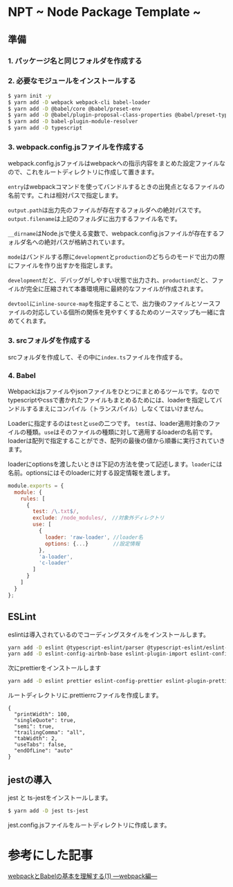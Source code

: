 # NPT ~ Node Package Template ~

## 準備

### 1. パッケージ名と同じフォルダを作成する

### 2. 必要なモジュールをインストールする

```bash
$ yarn init -y
$ yarn add -D webpack webpack-cli babel-loader
$ yarn add -D @babel/core @babel/preset-env
$ yarn add -D @babel/plugin-proposal-class-properties @babel/preset-typescript 
$ yarn add -D babel-plugin-module-resolver
$ yarn add -D typescript
```

### 3. webpack.config.jsファイルを作成する

webpack.config.jsファイルはwebpackへの指示内容をまとめた設定ファイルなので、これをルートディレクトリに作成して置きます。

```entry```はwebpackコマンドを使ってバンドルするときの出発点となるファイルの名前です。これは相対パスで指定します。

```output.path```は出力先のファイルが存在するフォルダへの絶対パスです。
```output.filename```は上記のフォルダに出力するファイル名です。

```__dirname```はNode.jsで使える変数で、webpack.config.jsファイルが存在するフォルダ名への絶対パスが格納されています。

```mode```はバンドルする際に```development```と```production```のどちらのモードで出力の際にファイルを作り出すかを指定します。

```development```だと、デバッグがしやすい状態で出力され、```production```だと、ファイルが完全に圧縮されて本番環境用に最終的なファイルが作成されます。

```devtool```に```inline-source-map```を指定することで、出力後のファイルとソースファイルの対応している個所の関係を見やすくするためのソースマップも一緒に含めてくれます。

### 3. srcフォルダを作成する

srcフォルダを作成して、その中に```index.ts```ファイルを作成する。

### 4. Babel

Webpackはjsファイルやjsonファイルをひとつにまとめるツールです。なのでtypescriptやcssで書かれたファイルもまとめるためには、loaderを指定してバンドルするまえにコンパイル（トランスパイル）しなくてはいけません。

Loaderに指定するのは``test``と```use```の二つです。
```test```は、loader適用対象のファイルの種類。```use```はそのファイルの種類に対して適用するloaderの名前です。loaderは配列で指定することができ、配列の最後の値から順番に実行されていきます。

loaderにoptionsを渡したいときは下記の方法を使って記述します。```loader```には名前。optionsにはそのloaderに対する設定情報を渡します。

```js
module.exports = {
  module: {
    rules: [
      { 
        test: /\.txt$/,
        exclude: /node_modules/,　//対象外ディレクトリ
        use: [
          {
            loader: 'raw-loader', //loader名
            options: {...}        //設定情報
          },
          'a-loader',
          'c-loader'
        ]
      }
    ]
  }
};
```

## ESLint

eslintは導入されているのでコーディングスタイルをインストールします。

```bash
yarn add -D eslint @typescript-eslint/parser @typescript-eslint/eslint-plugin
yarn add -D eslint-config-airbnb-base eslint-plugin-import eslint-config-airbnb-typescript
```

次にprettierをインストールします

```bash
yarn add -D eslint prettier eslint-config-prettier eslint-plugin-prettier
```

ルートディレクトリに.prettierrcファイルを作成します。

```.prettierrc
{
  "printWidth": 100,
  "singleQuote": true,
  "semi": true,
  "trailingComma": "all",
  "tabWidth": 2,
  "useTabs": false,
  "endOfLine": "auto"
}
```

## jestの導入

jest と ts-jestをインストールします。

```bash
$ yarn add -D jest ts-jest
```

jest.config.jsファイルをルートディレクトリに作成します。


# 参考にした記事

[webpackとBabelの基本を理解する(1) ―webpack編―](https://qiita.com/koedamon/items/3e64612d22f3473f36a4)
